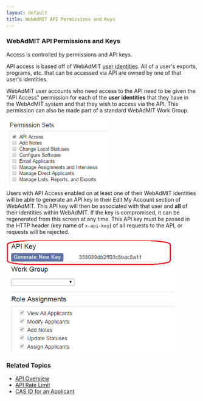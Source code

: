 ```yaml
---
layout: default
title: WebAdMIT API Permissions and Keys
---
```


### WebAdMIT API Permissions and Keys

Access is controlled by permissions and API keys.

API access is based off of WebAdMIT [user identities](user_identity.html). All of a user's exports, programs, etc. that can be accessed via API are owned by one of that user's identities.

WebAdMIT user accounts who need access to the API need to be given the "API Access" permission for each of the **user identities** that they have in the WebAdMIT system and that they wish to access via the API. This permission can also be made part of a standard WebAdMIT Work Group.

![Permission Sets](img/permission-sets.png)

Users with API Access enabled on at least one of their WebAdMIT identities will be able to generate an API key in their Edit My Account section of WebAdMIT. This API key will then be associated with that user and **all** of their identities within WebAdMIT. If the key is compromised, it can be regenerated from this screen at any time. This API key must be passed in the HTTP header (key name of `x-api-key`) of all requests to the API, or requests will be rejected.

![Generate New API Key](img/generate-new-api-key.png)

### Related Topics

* [API Overview](v1.html)
* [API Rate Limit](api_rate_limit.html)
* [CAS ID for an Applicant](cas_id_for_an_applicant.html)

